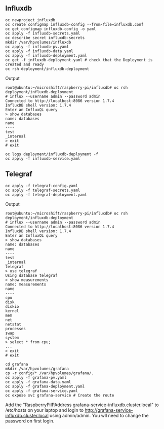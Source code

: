 ## Influxdb
```
oc newproject influxdb
oc create configmap influxdb-config --from-file=influxdb.conf
oc get configmap influxdb-config -o yaml
oc apply -f influxdb-secrets.yaml
oc describe secret influxdb-secrets
mkdir /var/hpvolumes/influxdb
oc apply -f influxdb-pv.yaml
oc apply -f influxdb-data.yaml
oc apply -f influxdb-deployment.yaml
oc get -f influxdb-deployment.yaml # check that the Deployment is created and ready
oc rsh deployment/influxdb-deployment
```
Output
```
root@ubuntu:~/microshift/raspberry-pi/influxdb# oc rsh deployment/influxdb-deployment
# influx --username admin --password admin
Connected to http://localhost:8086 version 1.7.4
InfluxDB shell version: 1.7.4
Enter an InfluxQL query
> show databases
name: databases
name
----
test
_internal
> exit
# exit
```
```
oc logs deployment/influxdb-deployment -f
oc apply -f influxdb-service.yaml
```

## Telegraf
```
oc apply -f telegraf-config.yaml 
oc apply -f telegraf-secrets.yaml 
oc apply -f telegraf-deployment.yaml
```

Output
```
root@ubuntu:~/microshift/raspberry-pi/influxdb# oc rsh deployment/influxdb-deployment
# influx --username admin --password admin
Connected to http://localhost:8086 version 1.7.4
InfluxDB shell version: 1.7.4
Enter an InfluxQL query
> show databases
name: databases
name
----
test
_internal
telegraf
> use telegraf
Using database telegraf
> show measurements
name: measurements
name
----
cpu
disk
diskio
kernel
mem
net
netstat
processes
swap
system
> select * from cpu;
...
> exit
# exit
```

```
cd grafana
mkdir /var/hpvolumes/grafana
cp -r config/* /var/hpvolumes/grafana/.
oc apply -f grafana-pv.yaml
oc apply -f grafana-data.yaml
oc apply -f grafana-deployment.yaml
oc apply -f grafana-service.yaml
oc expose svc grafana-service # Create the route
```

Add the "RaspberryPiIPAddress grafana-service-influxdb.cluster.local" to /etc/hosts on your laptop and login to http://grafana-service-influxdb.cluster.local using admin/admin. You wll need to change the password on first login.
